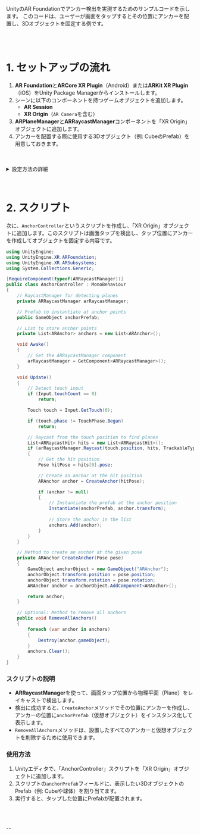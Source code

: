 UnityのAR Foundationでアンカー検出を実現するためのサンプルコードを示します。
このコードは、ユーザーが画面をタップするとその位置にアンカーを配置し、3Dオブジェクトを固定する例です。

<br>

<br>

# 1. セットアップの流れ

1. **AR Foundation**と**ARCore XR Plugin**（Android）または**ARKit XR Plugin**（iOS）をUnity Package Managerからインストールします。
2. シーンに以下のコンポーネントを持つゲームオブジェクトを追加します。
   - **AR Session**
   - **XR Origin**（`AR Camera`を含む）
3. **ARPlaneManager**と**ARRaycastManager**コンポーネントを「XR Origin」オブジェクトに追加します。
4. アンカーを配置する際に使用する3Dオブジェクト（例: CubeのPrefab）を用意しておきます。



<br>

<br>

<details><summary>設定方法の詳細</summary>

## 設定方法詳細
## 1. ヒエラルキーの設定

まず、ヒエラルキーに以下のオブジェクトを用意します。

```
- AR Session
- XR Origin
   ├── AR Camera
```

<br>

## 2. 各オブジェクトの設定
### ・AR Session
1. **AR Session**を右クリックメニューから作成します。  
   - **ヒエラルキー**で右クリック > **XR > AR Session** を選択。

2. **AR Session**オブジェクトは、ARのライフサイクル管理（セッションの開始と終了）を行います。特別な設定は不要ですが、AR機能全体を管理するために必須です。

### ・XR Origin
1. **XR Origin**を同じく右クリックメニューから作成します。
   - **ヒエラルキー**で右クリック > **XR > XR Origin** を選択。

2. **XR Origin**は、現実空間と仮想空間の座標変換を行います。ARコンテンツを現実の位置に対応する形で表示するための中心点となります。

3. **XR Origin**には次の2つのコンポーネントを追加します。
   - **ARRaycastManager**
   - **ARPlaneManager**

**コンポーネントの追加方法**
   - **Inspector**ウィンドウで「Add Component」をクリックし、コンポーネント名で検索して追加します。

   - **ARRaycastManager**: レイキャストを使って平面の検出やタップ位置の取得を行います。
   - **ARPlaneManager**: 現実空間の平面を検出し、仮想オブジェクトをその位置に表示します。

### ・AR Camera
1. **XR Origin**の子オブジェクトとして**AR Camera**を追加します。
   - **XR Origin**を右クリックし、**Camera**を追加して名前を「AR Camera」に変更します。

2. AR Cameraには、通常のカメラではなくARカメラとしての設定を行います。
   - **Inspector**ウィンドウで以下のコンポーネントを追加します。
     - **AR Camera Manager**: AR用のカメラ設定を管理します。
     - **AR Pose Driver**: デバイスの位置と回転に基づいてカメラの位置を制御します。

<br>

## 3. コンポーネントの構成例

以下は、ヒエラルキーとコンポーネントの具体的な構成例です。

```
Hierarchy:
- AR Session
   - AR Session (コンポーネント)
- XR Origin
   ├── AR Raycast Manager (コンポーネント)
   ├── AR Plane Manager (コンポーネント)
   └── AR Camera
       ├── Camera (コンポーネント) 
       ├── AR Camera Manager (コンポーネント)
       └── AR Pose Driver (コンポーネント)
```

### 各コンポーネントの役割

- **AR Session**: ARセッションのライフサイクルを管理し、アプリがARを使える環境であることを保証します。

- **XR Origin**: 現実世界と仮想空間の座標をリンクするための基準点です。
  - **ARRaycastManager**: 画面タッチ位置などからのレイキャストで平面やオブジェクトを検出します。
  - **ARPlaneManager**: 現実空間内の平面を検出し、仮想空間に可視化します。

- **AR Camera**: ARカメラとして動作し、デバイスのカメラを通じて現実空間を映し出します。
  - **AR Camera Manager**: ARカメラの設定を管理します。
  - **AR Pose Driver**: デバイスの動きに合わせてカメラを追従させ、ARコンテンツと現実の位置を同期します。


</details>

<br>


<br>

# 2. スクリプト

次に、`AnchorController`というスクリプトを作成し、「XR Origin」オブジェクトに追加します。このスクリプトは画面タップを検出し、タップ位置にアンカーを作成してオブジェクトを固定する内容です。

```csharp
using UnityEngine;
using UnityEngine.XR.ARFoundation;
using UnityEngine.XR.ARSubsystems;
using System.Collections.Generic;

[RequireComponent(typeof(ARRaycastManager))]
public class AnchorController : MonoBehaviour
{
    // RaycastManager for detecting planes
    private ARRaycastManager arRaycastManager;

    // Prefab to instantiate at anchor points
    public GameObject anchorPrefab;

    // List to store anchor points
    private List<ARAnchor> anchors = new List<ARAnchor>();

    void Awake()
    {
        // Get the ARRaycastManager component
        arRaycastManager = GetComponent<ARRaycastManager>();
    }

    void Update()
    {
        // Detect touch input
        if (Input.touchCount == 0)
            return;

        Touch touch = Input.GetTouch(0);

        if (touch.phase != TouchPhase.Began)
            return;

        // Raycast from the touch position to find planes
        List<ARRaycastHit> hits = new List<ARRaycastHit>();
        if (arRaycastManager.Raycast(touch.position, hits, TrackableType.Planes))
        {
            // Get the hit position
            Pose hitPose = hits[0].pose;

            // Create an anchor at the hit position
            ARAnchor anchor = CreateAnchor(hitPose);

            if (anchor != null)
            {
                // Instantiate the prefab at the anchor position
                Instantiate(anchorPrefab, anchor.transform);
                
                // Store the anchor in the list
                anchors.Add(anchor);
            }
        }
    }

    // Method to create an anchor at the given pose
    private ARAnchor CreateAnchor(Pose pose)
    {
        GameObject anchorObject = new GameObject("ARAnchor");
        anchorObject.transform.position = pose.position;
        anchorObject.transform.rotation = pose.rotation;
        ARAnchor anchor = anchorObject.AddComponent<ARAnchor>();

        return anchor;
    }

    // Optional: Method to remove all anchors
    public void RemoveAllAnchors()
    {
        foreach (var anchor in anchors)
        {
            Destroy(anchor.gameObject);
        }
        anchors.Clear();
    }
}
```

###  スクリプトの説明

- **ARRaycastManager**を使って、画面タップ位置から物理平面（Plane）をレイキャストで検出します。
- 検出に成功すると、`CreateAnchor`メソッドでその位置にアンカーを作成し、アンカーの位置に`anchorPrefab`（仮想オブジェクト）をインスタンス化して表示します。
- `RemoveAllAnchors`メソッドは、設置したすべてのアンカーと仮想オブジェクトを削除するために使用できます。


###  使用方法

1. Unityエディタで、「AnchorController」スクリプトを「XR Origin」オブジェクトに追加します。
2. スクリプトの`anchorPrefab`フィールドに、表示したい3DオブジェクトのPrefab（例: Cubeや球体）を割り当てます。
3. 実行すると、タップした位置にPrefabが配置されます。



<br>



<br>


--


<br>


<br>